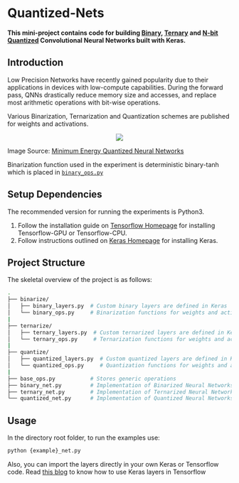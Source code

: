 # Quantized-Nets

**This mini-project contains code for building [Binary][1], [Ternary][2] and [N-bit Quantized][3] Convolutional Neural Networks built with Keras.** 


Introduction
------------
Low Precision Networks have recently gained popularity due to their applications in devices with low-compute capabilities. During the forward pass, QNNs drastically reduce memory size and accesses, and replace most arithmetic operations with bit-wise operations. 

Various Binarization, Ternarization and Quantization schemes are published for weights and activations. 


<p align="center">
  <img src="https://imgur.com/ASAVPwX.png">
</p>


Image Source: [Minimum Energy Quantized Neural Networks][6]

Binarization function used in the experiment is deterministic binary-tanh which is placed in [```binary_ops.py```][3]


Setup Dependencies
-----
The recommended version for running the experiments is Python3.

1. Follow the installation guide on [Tensorflow Homepage][4] for installing Tensorflow-GPU or Tensorflow-CPU. 
2. Follow instructions outlined on [Keras Homepage][5] for installing Keras.


Project Structure
-----------------
The skeletal overview of the project is as follows: 

```bash
.
├── binarize/
│   ├── binary_layers.py  # Custom binary layers are defined in Keras 
│   └── binary_ops.py     # Binarization functions for weights and activations
|
├── ternarize/
│   ├── ternary_layers.py  # Custom ternarized layers are defined in Keras
│   └── ternary_ops.py     # Ternarization functions for weights and activations
|
├── quantize/
│   ├── quantized_layers.py  # Custom quantized layers are defined in Keras
│   └── quantized_ops.py     # Quantization functions for weights and activations
|
├── base_ops.py           # Stores generic operations              
├── binary_net.py         # Implementation of Binarized Neural Networks
├── ternary_net.py        # Implementation of Ternarized Neural Networks
└── quantized_net.py      # Implementation of Quantized Neural Networks
```

Usage
----------
In the directory root folder, to run the examples use: 

```bash 
python {example}_net.py
```

Also, you can import the layers directly in your own Keras or Tensorflow code. Read [this blog][7] to know how to use Keras layers in Tensorflow


[1]:https://arxiv.org/abs/1602.02830
[2]:https://arxiv.org/abs/1605.04711
[3]:https://arxiv.org/abs/1609.07061
[4]:https://www.tensorflow.org/install/
[5]:https://keras.io/#installation
[6]:https://arxiv.org/pdf/1711.00215.pdf
[7]:https://blog.keras.io/keras-as-a-simplified-interface-to-tensorflow-tutorial.html
